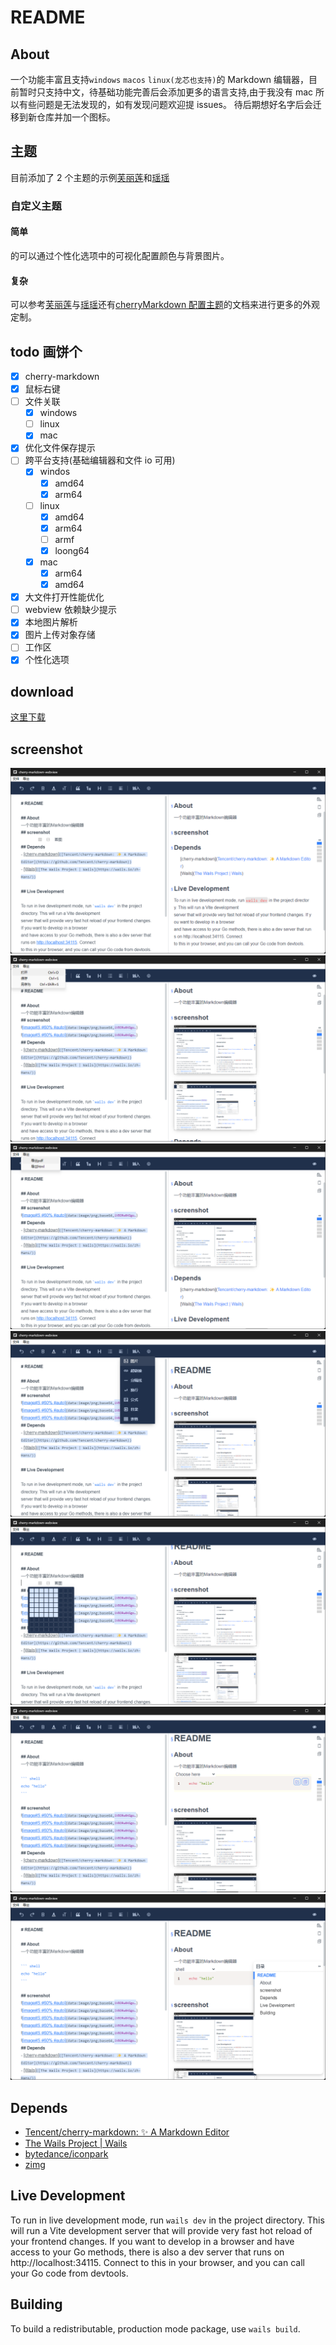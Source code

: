 # README

## About

一个功能丰富且支持`windows` `macos` `linux(龙芯也支持)`的 Markdown 编辑器，目前暂时只支持中文，待基础功能完善后会添加更多的语言支持,由于我没有 mac 所以有些问题是无法发现的，如有发现问题欢迎提 issues。
待后期想好名字后会迁移到新仓库并加一个图标。

## 主题

目前添加了 2 个主题的示例[芙丽莲](https://github.com/langbiantianya/edit-theme-frieren)和[瑶瑶](https://github.com/langbiantianya/edit-theme-yaoyao)

### 自定义主题

#### 简单

的可以通过个性化选项中的可视化配置颜色与背景图片。

#### 复杂

可以参考[芙丽莲](https://github.com/langbiantianya/edit-theme-frieren)与[瑶瑶](https://github.com/langbiantianya/edit-theme-yaoyao)还有[cherryMarkdown 配置主题](https://github.com/Tencent/cherry-markdown/wiki/%E9%85%8D%E7%BD%AE%E4%B8%BB%E9%A2%98)的文档来进行更多的外观定制。

## todo 画饼个

- [x] cherry-markdown
- [x] 鼠标右键
- [ ] 文件关联
  - [x] windows
  - [ ] linux
  - [x] mac
- [x] 优化文件保存提示
- [ ] 跨平台支持(基础编辑器和文件 io 可用)
  - [x] windos
    - [x] amd64
    - [x] arm64
  - [ ] linux
    - [x] amd64
    - [x] arm64
    - [ ] armf
    - [x] loong64
  - [x] mac
    - [x] arm64
    - [x] amd64
- [x] 大文件打开性能优化
- [ ] webview 依赖缺少提示
- [x] 本地图片解析
- [x] 图片上传对象存储
- [ ] 工作区
- [x] 个性化选项

## download

[这里下载](https://github.com/langbiantianya/cherry-markdown-webview/releases)

## screenshot

![截图](https://github.com/langbiantianya/cherry-markdown-webview/raw/refs/heads/main/screenshot/1.png)
![截图](https://github.com/langbiantianya/cherry-markdown-webview/raw/refs/heads/main/screenshot/2.png)
![截图](https://github.com/langbiantianya/cherry-markdown-webview/raw/refs/heads/main/screenshot/3.png)
![截图](https://github.com/langbiantianya/cherry-markdown-webview/raw/refs/heads/main/screenshot/4.png)
![截图](https://github.com/langbiantianya/cherry-markdown-webview/raw/refs/heads/main/screenshot/5.png)
![截图](https://github.com/langbiantianya/cherry-markdown-webview/raw/refs/heads/main/screenshot/6.png)
![截图](https://github.com/langbiantianya/cherry-markdown-webview/raw/refs/heads/main/screenshot/7.png)

## Depends

- [Tencent/cherry-markdown: ✨ A Markdown Editor](https://github.com/Tencent/cherry-markdown)
- [The Wails Project | Wails](https://wails.io/zh-Hans/)
- [bytedance/iconpark](https://github.com/bytedance/iconpark)
- [zimg](https://github.com/lkzc19/zimg)

## Live Development

To run in live development mode, run `wails dev` in the project directory. This will run a Vite development
server that will provide very fast hot reload of your frontend changes. If you want to develop in a browser
and have access to your Go methods, there is also a dev server that runs on http://localhost:34115. Connect
to this in your browser, and you can call your Go code from devtools.

## Building

To build a redistributable, production mode package, use `wails build`.
